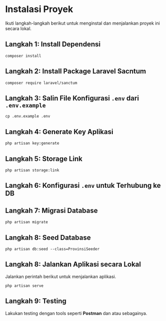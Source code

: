 # Instalasi Proyek

Ikuti langkah-langkah berikut untuk menginstal dan menjalankan proyek ini secara lokal.

## Langkah 1: Install Dependensi
```
composer install
```

## Langkah 2: Install Package Laravel Sacntum
```
composer require laravel/sanctum
```

## Langkah 3: Salin File Konfigurasi `.env` dari `.env.example`

```
cp .env.example .env  
```

## Langkah 4: Generate Key Aplikasi  

```
php artisan key:generate  
```

## Langkah 5: Storage Link
```
php artisan storage:link
```

## Langkah 6: Konfigurasi `.env` untuk Terhubung ke DB

## Langkah 7: Migrasi Database  

```
php artisan migrate
```  

## Langkah 8: Seed Database

```
php artisan db:seed --class=ProvinsiSeeder
```

## Langkah 8: Jalankan Aplikasi secara Lokal  
Jalankan perintah berikut untuk menjalankan aplikasi.
```
php artisan serve
```
  
## Langkah 9: Testing
Lakukan testing dengan tools seperti **Postman** dan atau sebagainya.

